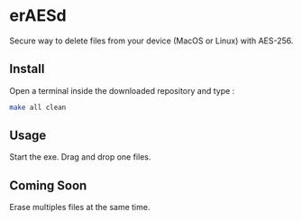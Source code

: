 # erAESd
Secure way to delete files from your device (MacOS or Linux) with AES-256.  
 
## Install

Open a terminal inside the downloaded repository and type : 
```zsh
make all clean
```
## Usage
Start the exe.
Drag and drop one files.

## Coming Soon

Erase multiples files at the same time.
